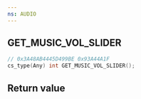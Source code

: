 ```yaml
---
ns: AUDIO
---
```

## GET_​MUSIC_​VOL_​SLIDER

```c
// 0x3A48AB4445D499BE 0x93A44A1F
cs_type(Any) int GET_​MUSIC_​VOL_​SLIDER();
```


## Return value
